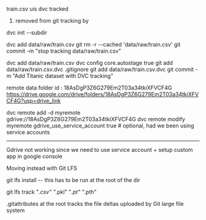 train.csv uis dvc tracked 

1. removed from git tracking by 


dvc init --subdir

dvc add data/raw/train.csv
git rm -r --cached 'data/raw/train.csv'
git commit -m "stop tracking data/raw/train.csv"

dvc add data/raw/train.csv
dvc config core.autostage true 
git add data/raw/train.csv.dvc .gitignore
git add data/raw/train.csv.dvc
git commit -m "Add Titanic dataset with DVC tracking"


remote data folder id : 18AsDgP3Z6G279Em2T03a34tkiXFVCF4G
https://drive.google.com/drive/folders/18AsDgP3Z6G279Em2T03a34tkiXFVCF4G?usp=drive_link


dvc remote add -d myremote gdrive://18AsDgP3Z6G279Em2T03a34tkiXFVCF4G
dvc remote modify myremote gdrive_use_service_account true  # optional, had we been using service accounts

---------------------------------------------------------- 
Gdrive not working since we need to use service account + setup custom app in google console 

Moving instead with Git LFS 

git lfs install -- this has to be run at the root of the dir 

git lfs track "*.csv" "*.pkl" "*.pt" "*.pth"

.gitattributes at the root tracks the file deltas uploaded by Git large file system 


